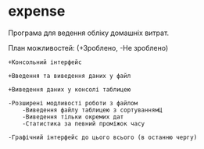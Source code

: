 # expense

Програма для ведення обліку домашніх витрат.

План можливостей: (+Зроблено, -Не зроблено)

    +Консольний інтерфейс

    +Введення та виведення даних у файл

    +Виведення даних у консолі таблицею

    -Розширені модливості роботи з файлом
        -Виведення файлу таблицею з сортуваннямЦ
        -Виведення тільки окремих дат
        -Статистика за певний проміжок часу

    -Графічний інтерфейс до цього всього (в останню чергу)

